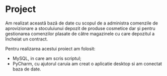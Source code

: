 # Project

Am realizat această bază de date cu scopul de a administra comenzile de aprovizionare a stoculuiunui depozit de produse cosmetice
dar și pentru gestionarea comenzilor plasate de către magazinele cu care depozitul a  încheiat un contract.

Pentru realizarea acestui proiect am folosit:
- MySQL, in care am scris scriptul;
- PyCharm, cu ajutorul caruia am creat o aplicatie desktop si am conectat baza de date.
